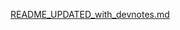 [README_UPDATED_with_devnotes.md](https://github.com/user-attachments/files/20815754/README_UPDATED_with_devnotes.md)
